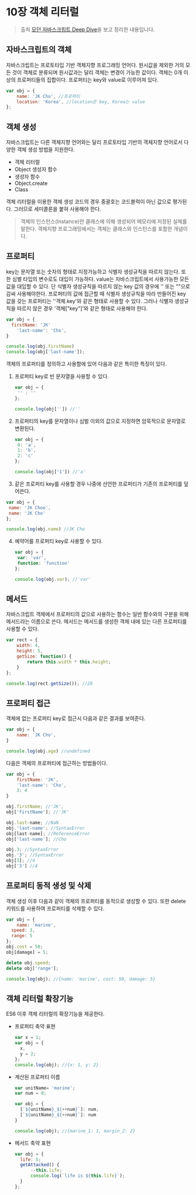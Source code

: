 # 10장 객체 리터럴

> 출처 [모던 자바스크립트 Deep Dive](http://www.kyobobook.co.kr/product/detailViewKor.laf?ejkGb=KOR&mallGb=KOR&barcode=9791158392239&orderClick=LEa&Kc=)을 보고 정리한 내용입니다.

## 자바스크립트의 객체

 자바스크립트는 프로토타입 기반 객체지향 프로그래밍 언어다. 원시값을 제외한 거의 모든 것이 객체로 분류되며 원시값과는 달리 객체는 변경이 가능한 값이다. 객체는 0개 이상의 프로퍼티들의 집합이다. 프로퍼티는 key와 value로 이루어져 있다.

```js
var obj = {
	name: 'JK Cho',	//프로퍼티
	location: 'Korea', //location은 key, Korea는 value
};
```



## 객체 생성

 자바스크립트는 다른 객체지향 언어와는 달리 프로토타입 기반의 객체지향 언어로서 다양한 객체 생성 방법을 지원한다.

- 객체 리터럴
- Object 생성자 함수
- 생성자 함수
- Object.create
- Class

객체 리터럴을 이용한 객체 생성 코드의 경우 중괄호는 코드블럭이 아닌 값으로 평가된다. 그러므로 세미콜론을 붙혀 사용해야 한다.

> 객체의 인스턴스(Instance)란 클래스에 의해 생성되어 메모리에 저장된 실체를 말한다. 객체지향 프로그래밍에서는 객체는 클래스와 인스턴스를 포함한 개념이다.



## 프로퍼티

 key는 문자열 또는 숫자의 형태로 지정가능하고 식별자 생성규칙을 따르지 않는다. 또한 심벌 타입의 변수로도 대입이 가능하다. value는 자바스크립트에서 사용가능한 모든 값을 대입할 수 있다. 단 식별자 생성규칙을 따르지 않는 key 값의 경우에 '' 또는 ""으로 감싸 사용해야한다. 프로퍼티의 값에 접근할 때 식별자 생성규칙을 따라 만들어진 key값을 갖는 프로퍼티는 ''객체.key'와 같은 형태로 사용할 수 있다. 그러나 식별자 생성규칙을 따르지 않은 경우 '객체["key"]'와 같은 형태로 사용해야 한다.

```js
var obj = {
  firstName: 'JK'
	'last-name': 'Cho',
}

console.log(obj.firstName)
console.log(obj['last-name']);
```

객체의 프로퍼티를 정의하고 사용함에 있어 다음과 같은 특이한 특징이 있다.

1. 프로퍼티 key로 빈 문자열을 사용할 수 있다.

   ```js
   var obj = {
   	'' : ''
   };
   
   console.log(obj['']) //''
   ```

2. 프로퍼티의 key를 문자열이나 심벌 이외의 값으로 지정하면 암묵적으로 문자열로 변환된다.

   ```js
   var obj = {
   	0: 'a',
   	1: 'b',
   	2: 'c'
   };
   
   console.log(obj['1']) //'a'
   ```

3.  같은 프로퍼티 key를 사용할 경우 나중에 선언한 프로퍼티가 기존의 프로퍼티를 덮어쓴다.

   ```js
   var obj = {
   	name: 'JK Choo',
   	name: 'JK Cho'
   };
   
   console.log(obj.name) //JK Cho
   ```

4. 예약어를 프로퍼티 key로 사용할 수 있다.

   ```js
   var obj = {
   	var: 'var',
   	function: 'function'
   };
   
   console.log(obj.var); //'var'
   ```



## 메서드

 자바스크립트 객체에서 프로퍼티의 값으로 사용하는 함수는 일반 함수와의 구분을 위해 메서드라는 이름으로 쓴다. 메서드는 메서드를 생성한 객체 내에 있는 다른 프로퍼티를 사용할 수 있다.

```js
var rect = {
	width: 4,
	height: 5,
	getSize: function() {
		return this.width * this.height;
	}
};

console.log(rect.getSize()); //20
```



## 프로퍼티 접근

 객체에 없는 프로퍼티 key로 접근시 다음과 같은 결과를 보여준다.

```js
var obj = {
	name: 'JK Cho',
}

console.log(obj.age) //undefined
```

다음은 객체의 프로퍼티에 접근하는 방법들이다.

```js
var obj = {
	firstName: 'JK',
	'last-name': 'Cho',
	3: 4
}

obj.firstName; //'JK',
obj['firstName']; //'JK'

obj.last-name; //NaN
obj.'last-name'; //SyntaxError
obj[last-name]; //ReferenceError
obj['last-name']; //Cho

obj.3; //SyntaxError
obj.'3'; //SyntaxError
obj[3]; //4
obj['3'] //4
```



## 프로퍼티 동적 생성 및 삭제

 객체 생성 이후 다음과 같이 객체의 프로퍼티를 동적으로 생성할 수 있다. 또한 delete 키워드를 사용하여 프로퍼티를 삭제할 수 있다.

```js
var obj = {
	name: 'marine',
  speed: 3,
  range: 5
};
obj.cost = 50;
obj[damage] = 5;

delete obj.speed;
delete obj['range'];

console.log(obj); //{name: 'marine', cost: 50, damage: 5}
```



## 객체 리터럴 확장기능

ES6 이후 객체 리터럴의 확장기능을 제공한다.

- 프로퍼티 축약 표현

  ```js
  var x = 1;
  var obj = {
  	x,
  	y = 2;
  };
  console.log(obj); //{x: 1, y: 2}
  ```

- 계산된 프로퍼티 이름

  ```js
  var unitName= 'marine';
  var num = 0;
  
  var obj = {
  	[`${unitName}_${++num}`]: num,
  	[`${unitName}_${++num}`]: num
  }
  
  console.log(obj); //{marine_1: 1, margin_2: 2}
  ```

- 메서드 축약 표현

  ```js
  var obj = {
  	life: 5;
  	getAttacked() {
  		--this.life;
  		console.log(`life is ${this.life}`);
  	}
  };
  ```

  

